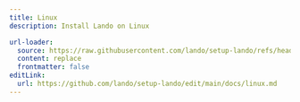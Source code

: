 ```yaml
---
title: Linux
description: Install Lando on Linux

url-loader:
  source: https://raw.githubusercontent.com/lando/setup-lando/refs/heads/main/docs/linux.md
  content: replace
  frontmatter: false
editLink:
  url: https://github.com/lando/setup-lando/edit/main/docs/linux.md
---
```

